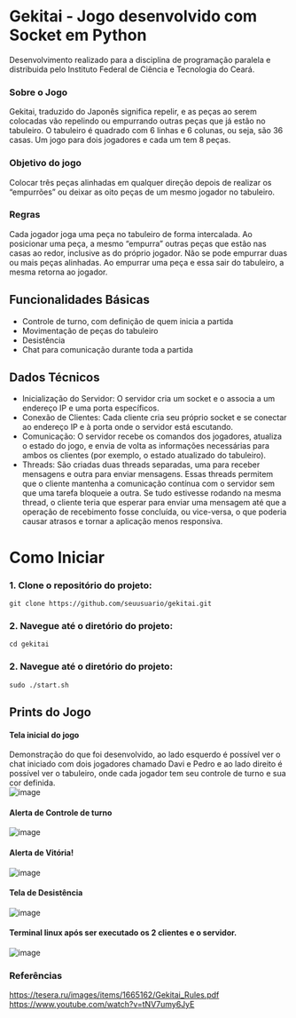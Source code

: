 # Gekitai - Jogo desenvolvido com Socket em Python
Desenvolvimento realizado para a disciplina de programação paralela e distribuida pelo Instituto Federal de Ciência e Tecnologia do Ceará.

### Sobre o Jogo
Gekitai, traduzido do Japonês significa repelir, e as peças ao serem colocadas vão repelindo
ou empurrando outras peças que já estão no tabuleiro. O tabuleiro é quadrado com 6 linhas
e 6 colunas, ou seja, são 36 casas. Um jogo para dois jogadores e cada um tem 8 peças.

### Objetivo do jogo
Colocar três peças alinhadas em qualquer direção depois de realizar os “empurrões” ou
deixar as oito peças de um mesmo jogador no tabuleiro.

### Regras
Cada jogador joga uma peça no tabuleiro de forma intercalada. Ao posicionar uma peça, a
mesmo “empurra” outras peças que estão nas casas ao redor, inclusive as do próprio
jogador. Não se pode empurrar duas ou mais peças alinhadas. Ao empurrar uma peça e essa
sair do tabuleiro, a mesma retorna ao jogador.

## Funcionalidades Básicas
- Controle de turno, com definição de quem inicia a partida
- Movimentação de peças do tabuleiro
- Desistência
- Chat para comunicação durante toda a partida

## Dados Técnicos
- Inicialização do Servidor: O servidor cria um socket e o associa a um endereço IP e uma porta específicos.
- Conexão de Clientes: Cada cliente cria seu próprio socket e se conectar ao endereço IP e à porta onde o servidor está escutando.
- Comunicação: O servidor recebe os comandos dos jogadores, atualiza o estado do jogo, e envia de volta as informações necessárias para ambos os clientes (por exemplo, o estado atualizado do tabuleiro).
- Threads: São criadas duas threads separadas, uma para receber mensagens e outra para enviar mensagens. Essas threads permitem que o cliente mantenha a comunicação contínua com o servidor sem que uma tarefa bloqueie a outra. Se tudo estivesse rodando na mesma thread, o cliente teria que esperar para enviar uma mensagem até que a operação de recebimento fosse concluída, ou vice-versa, o que poderia causar atrasos e tornar a aplicação menos responsiva.

# Como Iniciar
### 1. Clone o repositório do projeto:
```
git clone https://github.com/seuusuario/gekitai.git
```

### 2. Navegue até o diretório do projeto:
```
cd gekitai
```

### 2. Navegue até o diretório do projeto:
```
sudo ./start.sh
```

## Prints do Jogo 
#### Tela inicial do jogo 
Demonstração do que foi desenvolvido, ao lado esquerdo é possível ver o chat iniciado com dois jogadores chamado Davi e Pedro e ao lado direito é possível ver o tabuleiro, onde cada jogador tem seu controle de turno e sua cor definida.</br>
![image](https://github.com/user-attachments/assets/d70e72ee-2e30-4687-bef5-649397241450)

#### Alerta de Controle de turno 
![image](https://github.com/user-attachments/assets/84ea51b2-1b3d-4c9a-9bd3-15857814a005)

#### Alerta de Vitória!

![image](https://github.com/user-attachments/assets/c8a3af83-c7ac-407c-ba52-f241c0e27078)

#### Tela de Desistência
![image](https://github.com/user-attachments/assets/5bd14db4-b9ca-4203-b273-d6917a8c1f52)

#### Terminal linux após ser executado os 2 clientes e o servidor.
![image](https://github.com/user-attachments/assets/cd39f589-e085-42bb-a7c4-e598f29975a2)

### Referências
https://tesera.ru/images/items/1665162/Gekitai_Rules.pdf
https://www.youtube.com/watch?v=tNV7umy6JyE
